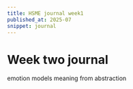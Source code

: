 ```yaml
---
title: HSME journal week1
published_at: 2025-07
snippet: journal
---
```


# Week two journal

emotion models
meaning from abstraction
